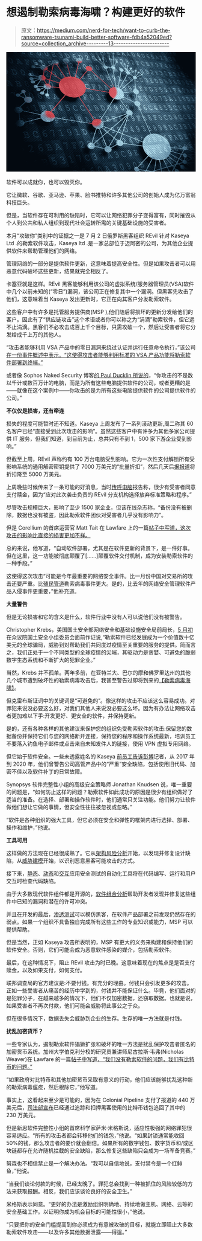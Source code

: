 # 想遏制勒索病毒海啸？构建更好的软件

> 原文：<https://medium.com/nerd-for-tech/want-to-curb-the-ransomware-tsunami-build-better-software-fdb4a52049ed?source=collection_archive---------13----------------------->

![](img/85ce43175c2efc98011bcf435b8f8b0e.png)

软件可以成就你，也可以毁灭你。

它让微软、谷歌、亚马逊、苹果、脸书推特和许多其他公司的创始人成为亿万富翁科技巨头。

但是，当软件存在可利用的缺陷时，它可以让网络犯罪分子变得富有，同时摧毁从个人到公共和私人组织到现代社会运转所需的关键基础设施的受害者。

本月“攻破你”类别中的证据之一是 7 月 2 日俄罗斯黑客组织 REvil 针对 Kaseya Ltd .的勒索软件攻击，Kaseya ltd .是一家总部位于迈阿密的公司，为其他企业提供软件来帮助管理他们的网络。

管理网络的一部分是提供软件更新，这意味着提高安全性。但是如果攻击者可以用恶意代码破坏这些更新，结果就完全相反了。

卡塞亚就是这样。REvil 黑客能够利用该公司的虚拟系统/服务器管理员(VSA)软件中几个以前未知的(“零日”)漏洞，该公司正在修复其中一个漏洞。但黑客先攻击了他们，这意味着当 Kaseya 发出更新时，它正在向其客户分发勒索软件。

这些客户中有许多是托管服务提供商(MSP ),他们随后将损坏的更新分发给他们的客户。因此有了“供应链攻击”这个术语或者你可以称之为“涓滴”勒索软件，但它远不止涓滴。黑客们不必攻击成百上千个目标，只需攻破一个，然后让受害者将它分发给成千上万的其他人。

“攻击者能够利用 VSA 产品中的零日漏洞来绕过认证并运行任意命令执行，”该公司[在一份事件概述中表示。“这使得攻击者能够利用标准的 VSA 产品功能将勒索软件部署到终端。”](https://helpdesk.kaseya.com/hc/en-gb/articles/4403584098961)

或者像 Sophos Naked Security 博客[的 Paul Ducklin 所说的](https://nakedsecurity.sophos.com/2021/07/05/kaseya-ransomware-attackers-say-pay-70-million-and-well-set-everyone-free/?utm_source=feedburner&utm_medium=feed&utm_campaign=Feed%3A+nakedsecurity+%28Naked+Security+-+Sophos%29)，“你攻击的不是数以千计或数百万计的电脑，而是为所有这些电脑提供软件的公司，或者更糟的是——就像在这个案例中——你攻击的是为所有这些电脑提供软件的公司提供软件的公司。”

**不仅仅是损害，还有牵连**

损失的程度可能暂时还不知道。Kaseya 上周发布了一系列滚动更新,周二称其 60 名客户已经“直接受到此次攻击的影响”。虽然这些客户中有许多为其他多家公司提供 IT 服务，但我们知道，到目前为止，总共只有不到 1，500 家下游企业受到影响。”

但截至上周，REvil 声称约有 100 万台电脑受到影响。它为一次性支付解锁所有受影响系统的通用解密密钥提供了 7000 万美元的“批量折扣”，然后几天后[据报道](https://twitter.com/jackhcable/status/1411906687968161792)将折扣降至 5000 万美元。

上周晚些时候传来了一条可能的好消息，当时[传呼电脑](https://www.bleepingcomputer.com/news/security/revil-victims-are-refusing-to-pay-after-flawed-kaseya-ransomware-attack/)报告称，很少有受害者同意支付赎金，因为“应对此次袭击负责的 REvil 分支机构选择放弃标准策略和程序。”

尽管攻击规模巨大，影响了至少 1500 家企业，但该在线杂志称，“备份没有被删除，数据也没有被盗，因此勒索软件团伙对受害者几乎没有影响力”。

但是 Corellium 的首席运营官 Matt Tait 在 Lawfare 上的一篇[帖子中写道，这次攻击的影响比直接的损害更加不祥。](https://www.lawfareblog.com/kaseya-ransomware-attack-really-big-deal)

总的来说，他写道，“自动软件部署，尤其是在软件更新的背景下，是一件好事。但在这里，这一功能被彻底颠覆了[……]颠覆软件交付机制，成为安装勒索软件的一种手段。”

这使得这次攻击“可能是今年最重要的网络安全事件。比一月份中国对交易所的攻击还要严重。比[殖民管道](https://armerding.medium.com/colonial-pipeline-yet-another-cybersecurity-wake-up-call-e9d03498e34d)勒索病毒事件更大。是的，比去年的网络安全管理软件产品入侵事件更重要，”他补充道。

**大量警告**

但是无论损害和它的含义是什么，软件行业中没有人可以说他们没有被警告。

Christopher Krebs，美国国土安全部网络安全和基础设施安全局前局长，[5 月初](https://homeland.house.gov/imo/media/doc/2021-05-05-CIPI-HRG-Testimony-Krebs.pdf)在众议院国土安全小组委员会面前作证说,“勒索软件已经发展成为一个价值数十亿美元的全球骗局，威胁到对帮助我们共同度过疫情至关重要的服务的提供。简而言之，我们正处于一个不同类型的全球疫情的尖端，其驱动力是贪婪、可避免的脆弱数字生态系统和不断扩大的犯罪企业。”

当然，Krebs 并不孤单。两年多前，在亚特兰大、巴尔的摩和佛罗里达州的其他几个城市遭到破坏性的勒索病毒攻击后，我甚至警告过即将到来的[【勒索病毒海啸】](https://www.forbes.com/sites/taylorarmerding/2019/07/03/get-ready-for-a-ransomware-tsunami/#10c4b7f12de9)。

但克雷布斯证词中的关键词是“可避免的”。像这样的攻击不应该这么容易成功。对罪犯来说没必要这么好，对我们其他人来说没必要这么坏。因为有办法让网络攻击者更加难以下手:开发更好、更安全的软件，并保持更新。

是的，还有各种各样的其他建议来保护您的组织免受勒索软件的攻击:保留您的数据备份并保持它们与您的网络断开连接，保持您的程序和操作系统最新，培训员工不要落入钓鱼电子邮件或点击来自未知发件人的链接，使用 VPN 虚拟专用网络。

但它始于软件安全。一些未透露姓名的 Kaseya [前员工告诉彭博](https://www.bloomberg.com/news/articles/2021-07-10/kaseya-failed-to-address-security-before-hack-ex-employees-say)记者，从 2017 年到 2020 年，他们曾警告公司高管产品中的“严重”安全缺陷，包括使用旧代码、加密不佳以及软件补丁的日常故障。

Synopsys 软件完整性小组的高级安全策略师 Jonathan Knudsen 说，唯一重要的问题是，“如何防止这样的问题？勒索软件如此成功的原因是很少有组织做好了适当的准备。在选择、部署和操作软件时，他们通常只关注功能。他们努力让软件做他们想让它做的事情，但安全性往往被忽视或忽略。”

“软件是各种组织的强大工具，但它必须在安全和弹性的框架内进行选择、部署、操作和维护，”他说。

**工具可用**

这样做的方法现在已经很成熟了。它从[架构风险分析](https://www.synopsys.com/software-integrity/software-security-services/software-architecture-design/risk-analysis.html?cmp=pr-sig&utm_medium=referral)开始，以发现并修复设计缺陷，从[威胁建模](https://www.synopsys.com/software-integrity/software-security-services/software-architecture-design/threat-modeling.html?cmp=pr-sig&utm_medium=referral)开始，以识别恶意黑客可能攻击的方式。

接下来，[静态](https://www.synopsys.com/software-integrity/security-testing/static-analysis-sast.html?cmp=pr-sig&utm_medium=referral)、[动态](https://www.synopsys.com/software-integrity/application-security-testing-services/dynamic-analysis-dast.html?cmp=pr-sig&utm_medium=referral)和[交互](https://www.synopsys.com/software-integrity/security-testing/interactive-application-security-testing.html?cmp=pr-sig&utm_medium=referral)应用安全测试的自动化工具将在代码编写、运行和用户交互时检查代码缺陷。

由于大多数现代软件组件都是开源的，[软件组合分析](https://www.synopsys.com/software-integrity/security-testing/software-composition-analysis.html?cmp=pr-sig&utm_medium=referral)帮助开发者发现并修复这些组件中已知的漏洞和潜在的许可冲突。

并且在开发的最后，[渗透测试](https://www.synopsys.com/software-integrity/application-security-testing-services/penetration-testing.html?cmp=pr-sig&utm_medium=referral)可以模仿黑客，在软件产品部署之前发现仍然存在的弱点。如果一个组织不具备独自完成所有这些工作的专业知识或能力，MSP 可以提供帮助。

但是当然，正如 Kaseya 攻击所表明的，MSP 有更大的义务来构建和保持他们的软件安全。否则，它们可能会成为恶意软件感染的媒介，包括勒索软件。

最后，在这种情况下，阻止 REvil 攻击为时已晚。这意味着现在的焦点是是否支付赎金，以及如果支付，如何支付。

联邦调查局的官方建议是:不要付钱。有充分的理由。付钱只会引发更多的攻击。正如一些受害者从痛苦的经历中学到的，付钱并不能保证什么。毕竟，他们面对的是犯罪分子，在越来越多的情况下，他们不仅加密数据，还窃取数据。也就是说，如果受害者不再次付款，他们可能会威胁将此事公之于众。

但在很多情况下，数据丢失会威胁到企业的生存。生存的唯一方法就是付钱。

**扰乱加密货币？**

一些专家认为，遏制勒索软件猖獗扩张和破坏的唯一方法是扰乱保护攻击者匿名的加密货币系统。加州大学伯克利分校的研究员兼讲师尼古拉斯·韦弗(Nicholas Weaver)在 Lawfare 的一篇[帖子中写道，“我们没有勒索软件的问题，我们有比特币的问题。”](https://www.lawfareblog.com/ransomware-problem-bitcoin-problem)

“如果政府对比特币和其他加密货币采取有意义的行动，他们应该能够扰乱这种新的勒索病毒瘟疫，然后根除它，”他写道。

事实上，这看起来至少是可能的，因为在 Colonial Pipeline 支付了报道的 440 万美元后，[司法部宣布](https://arstechnica.com/gadgets/2021/06/us-seizes-2-3-million-colonial-pipeline-paid-to-ransomware-attackers/)已经通过追踪和扣押黑客使用的比特币钱包追回了其中的 230 万美元。

但是新思软件完整性小组的首席科学家萨米·米格斯说，适应性极强的网络罪犯很容易适应。“所有的攻击者都会转移他们的钱包，”他说。“如果封锁通常能收回 50%的钱，那么攻击者的要价就会翻倍。如果所有的数字钱包、数字货币和/或区块链都存在允许随机拦截的安全缺陷，那么修复这些缺陷只会成为一场军备竞赛。”

努森也不相信禁止是一个解决办法。“我可以自信地说，支付禁令是一个红鲱鱼，”他说。

“当我们谈论付款的时候，已经太晚了。罪犯总会找到一种被抓住的风险较低的方法来获取报酬。相反，我们应该谈论良好的安全卫生。”

米格斯表示同意。“更好的办法是激励组织明确地、持续地做主机、网络、云等的安全基础工作。以证明你成为机会目标的可能性很小，”他说。

“只要把你的安全门槛提高到你必须成为有意被攻破的目标，就能立即阻止大多数勒索软件攻击——以及许多其他数据泄露——得逞。”